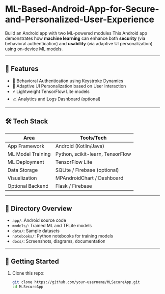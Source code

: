 # ML-Based-Android-App-for-Secure-and-Personalized-User-Experience
Build an Android app with two ML-powered modules
This Android app demonstrates how **machine learning** can enhance both **security** (via behavioral authentication) and **usability** (via adaptive UI personalization) using on-device ML models.

---

## 🚀 Features

- 🔐 Behavioral Authentication using Keystroke Dynamics
- 🎯 Adaptive UI Personalization based on User Interaction
- ⚡ Lightweight TensorFlow Lite models
- 📈 Analytics and Logs Dashboard (optional)

---

## 🛠 Tech Stack

| Area               | Tools/Tech               |
|--------------------|--------------------------|
| App Framework       | Android (Kotlin/Java)    |
| ML Model Training   | Python, scikit-learn, TensorFlow |
| ML Deployment       | TensorFlow Lite          |
| Data Storage        | SQLite / Firebase (optional) |
| Visualization       | MPAndroidChart / Dashboard |
| Optional Backend    | Flask / Firebase         |

---

## 📁 Directory Overview

- `app/`: Android source code  
- `models/`: Trained ML and TFLite models  
- `data/`: Sample datasets  
- `notebooks/`: Python notebooks for training models  
- `docs/`: Screenshots, diagrams, documentation  

---

## 🧪 Getting Started

1. Clone this repo:
   ```bash
   git clone https://github.com/your-username/MLSecureApp.git
   cd MLSecureApp
